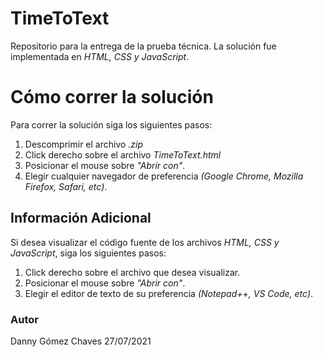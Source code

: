 # TimeToText
Repositorio para la entrega de la prueba técnica. La solución fue implementada en _HTML, CSS y JavaScript_.
# Cómo correr la solución
Para correr la solución siga los siguientes pasos:
1. Descomprimir el archivo _.zip_
2. Click derecho sobre el archivo _TimeToText.html_
3. Posicionar el mouse sobre _"Abrir con"_.
4. Elegir cualquier navegador de preferencia _(Google Chrome, Mozilla Firefox, Safari, etc)_.

## Información Adicional
Si desea visualizar el código fuente de los archivos _HTML, CSS y JavaScript_, siga los siguientes pasos:
1. Click derecho sobre el archivo que desea visualizar.
2. Posicionar el mouse sobre _"Abrir con"_.
3. Elegir el editor de texto de su preferencia _(Notepad++, VS Code, etc)_.

### Autor
Danny Gómez Chaves 27/07/2021
